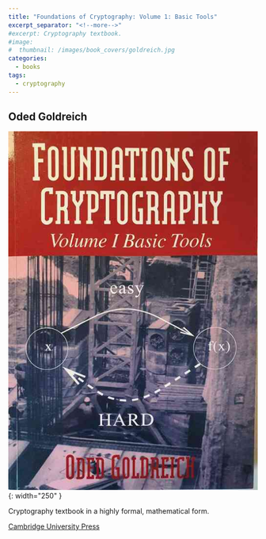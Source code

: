 ```yaml
---
title: "Foundations of Cryptography: Volume 1: Basic Tools"
excerpt_separator: "<!--more-->"
#excerpt: Cryptography textbook.
#image:
#  thumbnail: /images/book_covers/goldreich.jpg
categories:
  - books
tags:
  - cryptography
---
```



## Oded Goldreich


![alt text](/images/book_covers/goldreich.jpg "Title"){: width="250" }

<!--more-->

Cryptography textbook in a highly formal, mathematical form.


[Cambridge University Press](https://www.cambridge.org/core/books/foundations-of-cryptography/B61B6AD235D2034D511A5FF740415166/)




